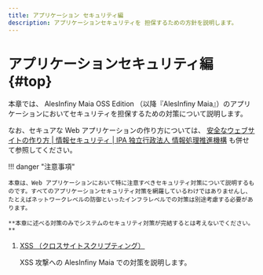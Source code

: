 ```yaml
---
title: アプリケーション セキュリティ編
description: アプリケーションセキュリティを 担保するための方針を説明します。
---
```


# アプリケーションセキュリティ編 {#top}

本章では、 AlesInfiny Maia OSS Edition （以降『AlesInfiny Maia』）のアプリケーションにおいてセキュリティを担保するための対策について説明します。

なお、セキュアな Web アプリケーションの作り方については、 [安全なウェブサイトの作り方 | 情報セキュリティ | IPA 独立行政法人 情報処理推進機構](https://www.ipa.go.jp/security/vuln/websecurity/about.html) も併せて参照してください。

!!! danger "注意事項"

    本章は、Web アプリケーションにおいて特に注意すべきセキュリティ対策について説明するものです。すべてのアプリケーションセキュリティ対策を網羅しているわけではありませんし、たとえばネットワークレベルの防御といったインフラレベルでの対策は別途考慮する必要があります。

    **本章に述べる対策のみでシステムのセキュリティ対策が完結するとは考えないでください。**

1. [XSS （クロスサイトスクリプティング）](./xss.md)

    XSS 攻撃への AlesInfiny Maia での対策を説明します。
